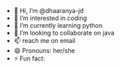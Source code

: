 - 👋 Hi, I’m @dhaaranya-jd
- 👀 I’m interested in coding
- 🌱 I’m currently learning python
- 💞️ I’m looking to collaborate on java 
- 📫 reach me on email
- 😄 Pronouns: her/she
- ⚡ Fun fact: 

<!---
dhaaranya-jd/dhaaranya-jd is a ✨ special ✨ repository because its `README.md` (this file) appears on your GitHub profile.
You can click the Preview link to take a look at your changes.
--->
